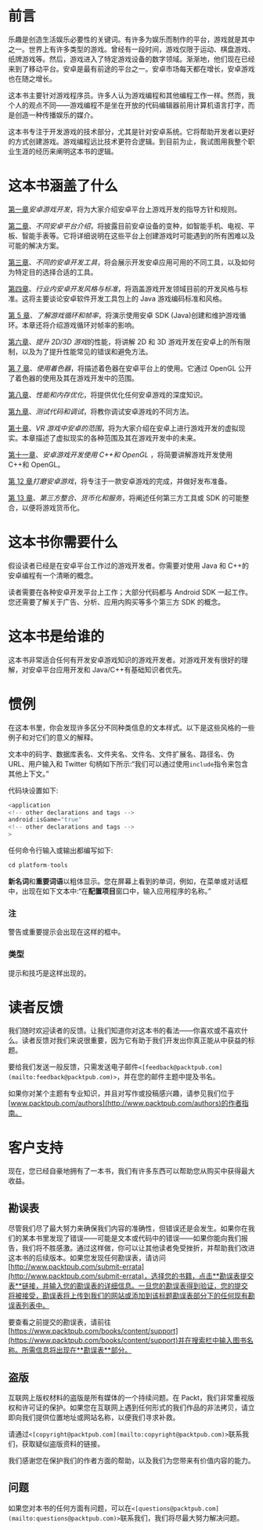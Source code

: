 # 前言

乐趣是创造生活娱乐必要性的关键词。有许多为娱乐而制作的平台，游戏就是其中之一。世界上有许多类型的游戏。曾经有一段时间，游戏仅限于运动、棋盘游戏、纸牌游戏等。然后，游戏进入了特定游戏设备的数字领域。渐渐地，他们现在已经来到了移动平台。安卓是最有前途的平台之一。安卓市场每天都在增长，安卓游戏也在随之增长。

这本书主要针对游戏程序员。许多人认为游戏编程和其他编程工作一样。然而，我个人的观点不同——游戏编程不是坐在开放的代码编辑器前用计算机语言打字，而是创造一种传播娱乐的媒介。

这本书专注于开发游戏的技术部分，尤其是针对安卓系统。它将帮助开发者以更好的方式创建游戏。游戏编程远比技术更符合逻辑。到目前为止，我试图用我整个职业生涯的经历来阐明这本书的逻辑。

# 这本书涵盖了什么

[第一章](01.html "Chapter 1. Android Game Development")*安卓游戏开发*，将为大家介绍安卓平台上游戏开发的指导方针和规则。

[第二章](02.html "Chapter 2. Introduction to Different Android Platforms")、*不同安卓平台介绍*，将披露目前安卓设备的变种，如智能手机、电视、平板、智能手表等。它将详细说明在这些平台上创建游戏时可能遇到的所有困难以及可能的解决方案。

[第三章](03.html "Chapter 3. Different Android Development Tools")、*不同的安卓开发工具*，将会展示开发安卓应用可用的不同工具，以及如何为特定目的选择合适的工具。

[第四章](04.html "Chapter 4. Android Development Style and Standards in the Industry")、*行业内安卓开发风格与标准*，将涵盖游戏开发领域目前的开发风格与标准。这将主要谈论安卓软件开发工具包上的 Java 游戏编码标准和风格。

[第 5 章](05.html "Chapter 5. Understanding the Game Loop and Frame Rate")、*了解游戏循环和帧率*，将演示使用安卓 SDK (Java)创建和维护游戏循环。本章还将介绍游戏循环对帧率的影响。

[第六章](06.html "Chapter 6. Improving Performance of 2D/3D Games")、*提升 2D/3D 游戏*的性能，将讲解 2D 和 3D 游戏开发在安卓上的所有限制，以及为了提升性能常见的错误和避免方法。

[第 7 章](07.html "Chapter 7. Working with Shaders")、*使用着色器*，将描述着色器在安卓平台上的使用。它通过 OpenGL 公开了着色器的使用及其在游戏开发中的范围。

[第八章](08.html "Chapter 8. Performance and Memory Optimization")、*性能和内存优化*，将提供优化任何安卓游戏的深度知识。

[第九章](09.html "Chapter 9. Testing Code and Debugging")、*测试代码和调试*，将教你调试安卓游戏的不同方法。

[第十章](10.html "Chapter 10. Scope for Android in VR Games")、*VR 游戏中安卓的范围*，将为大家介绍在安卓上进行游戏开发的虚拟现实。本章描述了虚拟现实的各种范围及其在游戏开发中的未来。

[第十一章](11.html "Chapter 11. Android Game Development Using C++ and OpenGL")、*安卓游戏开发使用 C++和 OpenGL* ，将简要讲解游戏开发使用 C++和 OpenGL。

[第 12 章](12.html "Chapter 12. Polishing Android Games")*打磨安卓游戏*，将专注于一款安卓游戏的完成，并做好发布准备。

[第 13 章](13.html "Chapter 13. Third-Party Integration, Monetization, and Services")、*第三方整合、货币化和服务*，将阐述任何第三方工具或 SDK 的可能整合，以便将游戏货币化。

# 这本书你需要什么

假设读者已经是在安卓平台工作过的游戏开发者。你需要对使用 Java 和 C++的安卓编程有一个清晰的概念。

读者需要在各种安卓开发平台上工作；大部分代码都与 Android SDK 一起工作。您还需要了解关于广告、分析、应用内购买等多个第三方 SDK 的概念。

# 这本书是给谁的

这本书非常适合任何有开发安卓游戏知识的游戏开发者。对游戏开发有很好的理解，对安卓平台应用开发和 Java/C++有基础知识者优先。

# 惯例

在这本书里，你会发现许多区分不同种类信息的文本样式。以下是这些风格的一些例子和对它们的意义的解释。

文本中的码字、数据库表名、文件夹名、文件名、文件扩展名、路径名、伪 URL、用户输入和 Twitter 句柄如下所示:“我们可以通过使用`include`指令来包含其他上下文。”

代码块设置如下:

```java
<application
<!-- other declarations and tags -->
android:isGame="true"
<!-- other declarations and tags -->
>
```

任何命令行输入或输出都编写如下:

```java
cd platform-tools

```

**新名词**和**重要词语**以粗体显示。您在屏幕上看到的单词，例如，在菜单或对话框中，出现在如下文本中:“在**配置项目**窗口中，输入应用程序的名称。”

### 注

警告或重要提示会出现在这样的框中。

### 类型

提示和技巧是这样出现的。

# 读者反馈

我们随时欢迎读者的反馈。让我们知道你对这本书的看法——你喜欢或不喜欢什么。读者反馈对我们来说很重要，因为它有助于我们开发出你真正能从中获益的标题。

要给我们发送一般反馈，只需发送电子邮件`<[feedback@packtpub.com](mailto:feedback@packtpub.com)>`，并在您的邮件主题中提及书名。

如果你对某个主题有专业知识，并且对写作或投稿感兴趣，请参见我们位于[www.packtpub.com/authors](http://www.packtpub.com/authors)的作者指南。

# 客户支持

现在，您已经自豪地拥有了一本书，我们有许多东西可以帮助您从购买中获得最大收益。

## 勘误表

尽管我们尽了最大努力来确保我们内容的准确性，但错误还是会发生。如果你在我们的某本书里发现了错误——可能是文本或代码中的错误——如果你能向我们报告，我们将不胜感激。通过这样做，你可以让其他读者免受挫折，并帮助我们改进这本书的后续版本。如果您发现任何勘误表，请访问[http://www.packtpub.com/submit-errata](http://www.packtpub.com/submit-errata)，选择您的书籍，点击**勘误表提交表**链接，并输入您的勘误表的详细信息。一旦您的勘误表得到验证，您的提交将被接受，勘误表将上传到我们的网站或添加到该标题勘误表部分下的任何现有勘误表列表中。

要查看之前提交的勘误表，请前往[https://www.packtpub.com/books/content/support](https://www.packtpub.com/books/content/support)并在搜索栏中输入图书名称。所需信息将出现在**勘误表**部分。

## 盗版

互联网上版权材料的盗版是所有媒体的一个持续问题。在 Packt，我们非常重视版权和许可证的保护。如果您在互联网上遇到任何形式的我们作品的非法拷贝，请立即向我们提供位置地址或网站名称，以便我们寻求补救。

请通过`<[copyright@packtpub.com](mailto:copyright@packtpub.com)>`联系我们，获取疑似盗版资料的链接。

我们感谢您在保护我们的作者方面的帮助，以及我们为您带来有价值内容的能力。

## 问题

如果您对本书的任何方面有问题，可以在`<[questions@packtpub.com](mailto:questions@packtpub.com)>`联系我们，我们将尽最大努力解决问题。
